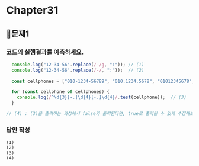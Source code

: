 # Chapter31
## 📌문제1
### 코드의 실행결과를 예측하세요.
```js
  console.log("12-34-56".replace(/-/g, ":")); // (1)
  console.log("12-34-56".replace(/-/, ":"));  // (2)
  
  const cellphones = ["010-1234-56789", "010.1234.5678", "01012345678", "02-2134-1233"];

  for (const cellphone of cellphones) {
    console.log(/^\d{3}[-.]\d{4}[-.]\d{4}/.test(cellphone));  // (3)
  }

// (4) : (3)을 출력하는 과정에서 false가 출력된다면, true로 출력될 수 있게 수정해보세요.

```
### 답안 작성
```
(1)
(2)
(3)
(4)
```

<br>



